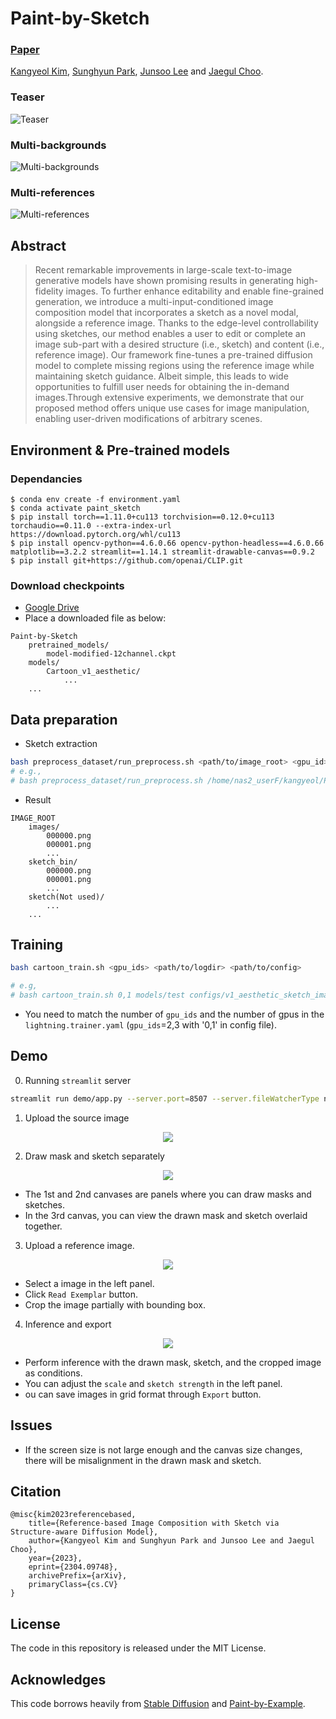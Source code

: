 # Paint-by-Sketch

### [Paper](https://arxiv.org/abs/2304.09748)
<!-- <br> -->
[Kangyeol Kim](https://kangyeolk.github.io/), [Sunghyun Park](https://psh01087.github.io/), [Junsoo Lee](https://ssuhan.github.io/) and [Jaegul Choo](https://sites.google.com/site/jaegulchoo/?pli=1).
<!-- <br> -->

### Teaser
![Teaser](asset/teaser.png)

### Multi-backgrounds
![Multi-backgrounds](asset/multi-backgrounds.png)

### Multi-references
![Multi-references](asset/multi-references.png)

## Abstract
>Recent remarkable improvements in large-scale text-to-image generative models have shown promising results in generating high-fidelity images. To further enhance editability and enable fine-grained generation, we introduce a multi-input-conditioned image composition model that incorporates a sketch as a novel modal, alongside a reference image. Thanks to the edge-level controllability using sketches, our method enables a user to edit or complete an image sub-part with a desired structure (i.e., sketch) and content (i.e., reference image). Our framework fine-tunes a pre-trained diffusion model to complete missing regions using the reference image while maintaining sketch guidance. Albeit simple, this leads to wide opportunities to fulfill user needs for obtaining the in-demand images.Through extensive experiments, we demonstrate that our proposed method offers unique use cases for image manipulation, enabling user-driven modifications of arbitrary scenes.
>

## Environment & Pre-trained models

### Dependancies

```
$ conda env create -f environment.yaml
$ conda activate paint_sketch
$ pip install torch==1.11.0+cu113 torchvision==0.12.0+cu113 torchaudio==0.11.0 --extra-index-url https://download.pytorch.org/whl/cu113
$ pip install opencv-python==4.6.0.66 opencv-python-headless==4.6.0.66 matplotlib==3.2.2 streamlit==1.14.1 streamlit-drawable-canvas==0.9.2
$ pip install git+https://github.com/openai/CLIP.git
```

### Download checkpoints
* [Google Drive](https://drive.google.com/file/d/1jCDamfsknQj-A28RMA6Blws8iQn0y1ez/view?usp=share_link)
* Place a downloaded file as below:
```
Paint-by-Sketch
    pretrained_models/
        model-modified-12channel.ckpt        
    models/
        Cartoon_v1_aesthetic/
            ...
    ...
```

## Data preparation

* Sketch extraction
```bash 
bash preprocess_dataset/run_preprocess.sh <path/to/image_root> <gpu_id>
# e.g., 
# bash preprocess_dataset/run_preprocess.sh /home/nas2_userF/kangyeol/Project/webtoon2022/Paint-by-Sketch/samples 7
```

* Result
```
IMAGE_ROOT
    images/
        000000.png
        000001.png
        ...
    sketch_bin/
        000000.png
        000001.png
        ...
    sketch(Not used)/
        ... 
    ...
```


## Training

```bash
bash cartoon_train.sh <gpu_ids> <path/to/logdir> <path/to/config>

# e.g,
# bash cartoon_train.sh 0,1 models/test configs/v1_aesthetic_sketch_image.yaml
```

* You need to match the number of `gpu_ids` and the number of gpus in the `lightning.trainer.yaml` (`gpu_ids`=2,3 with '0,1' in config file).

## Demo

0. Running `streamlit` server 
```bash
streamlit run demo/app.py --server.port=8507 --server.fileWatcherType none
```

1. Upload the source image
<p align="center">
  <img src="asset/1_load_image.png">
</p>

2. Draw mask and sketch separately
<p align="center">
  <img src="asset/2_draw_mask_sketch.png">
</p>

* The 1st and 2nd canvases are panels where you can draw masks and sketches.<br>
* In the 3rd canvas, you can view the drawn mask and sketch overlaid together.<br>


3. Upload a reference image.
<p align="center">
  <img src="asset/3_load_exemplar.png">
</p>

* Select a image in the left panel.<br>
* Click `Read Exemplar` button.<br>
* Crop the image partially with bounding box.<br>

4. Inference and export
<p align="center">
  <img src="asset/4_inference_export.png">
</p>

* Perform inference with the drawn mask, sketch, and the cropped image as conditions. <br>
* You can adjust the `scale` and `sketch strength` in the left panel.<br>
* ou can save images in grid format through `Export` button.<br>

## Issues

* If the screen size is not large enough and the canvas size changes, there will be misalignment in the drawn mask and sketch.

## Citation
```
@misc{kim2023referencebased,
    title={Reference-based Image Composition with Sketch via Structure-aware Diffusion Model},
    author={Kangyeol Kim and Sunghyun Park and Junsoo Lee and Jaegul Choo},
    year={2023},
    eprint={2304.09748},
    archivePrefix={arXiv},
    primaryClass={cs.CV}
}
```

## License
The code in this repository is released under the MIT License.

## Acknowledges
This code borrows heavily from [Stable Diffusion](https://github.com/CompVis/stable-diffusion) and [Paint-by-Example](https://github.com/Fantasy-Studio/Paint-by-Example).
